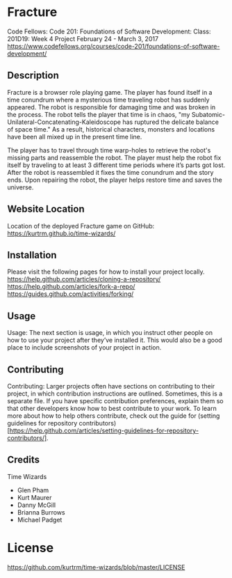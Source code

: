 # Fracture
Code Fellows: Code 201: Foundations of Software Development: Class: 201D19: Week 4 Project
February 24 - March 3, 2017
https://www.codefellows.org/courses/code-201/foundations-of-software-development/

## Description

Fracture is a browser role playing game. The player has found itself in a time conundrum where a mysterious time traveling robot has suddenly appeared. The robot is responsible for damaging time and was broken in the process. The robot tells the player that time is in chaos, "my Subatomic-Unilateral-Concatenating-Kaleidoscope has ruptured the delicate balance of space time." As a result, historical characters, monsters and locations have been all mixed up in the present time line.

The player has to travel through time warp-holes to retrieve the robot's missing parts and reassemble the robot. The player must help the robot fix itself by traveling to at least 3 different time periods where it’s parts got lost. After the robot is reassembled it fixes the time conundrum and the story ends. Upon repairing the robot, the player helps restore time and saves the universe.

## Website Location
Location of the deployed Fracture game on GitHub:
https://kurtrm.github.io/time-wizards/

## Installation

Please visit the following pages for how to install your project locally.
https://help.github.com/articles/cloning-a-repository/
https://help.github.com/articles/fork-a-repo/
https://guides.github.com/activities/forking/

## Usage

Usage: The next section is usage, in which you instruct other people on how to use your project after they’ve installed it. This would also be a good place to include screenshots of your project in action.

## Contributing

Contributing: Larger projects often have sections on contributing to their project, in which contribution instructions are outlined. Sometimes, this is a separate file. If you have specific contribution preferences, explain them so that other developers know how to best contribute to your work. To learn more about how to help others contribute, check out the guide for (setting guidelines for repository contributors)[https://help.github.com/articles/setting-guidelines-for-repository-contributors/].

## Credits

Time Wizards
- Glen Pham
- Kurt Maurer
- Danny McGill
- Brianna Burrows
- Michael Padget

# License

https://github.com/kurtrm/time-wizards/blob/master/LICENSE
